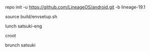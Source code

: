 repo init -u https://github.com/LineageOS/android.git -b lineage-19.1

source build/envsetup.sh

lunch  satsuki-eng

croot

brunch  satsuki
